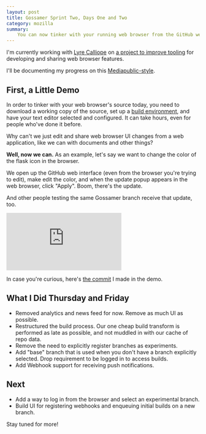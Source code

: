 ```yaml
---
layout: post
title: Gossamer Sprint Two, Days One and Two
category: mozilla
summary:
    You can now tinker with your running web browser from the GitHub web interface.
---
```


I'm currently working with [Lyre Calliope](https://twitter.com/CaptainCalliope) on [a project to improve tooling](/mozilla/2015/07/02/gossamer.html) for developing and sharing web browser features. 

I'll be documenting my progress on this [Mediapublic-style](http://melodykramer.github.io/2015/05/04/mediapublic-day-one/).

## First, a Little Demo

In order to tinker with your web browser's source today, you need to download a working copy of the source, set up a [build environment](https://developer.mozilla.org/en-US/docs/Mozilla/Developer_guide/Build_Instructions), and have your text editor selected and configured. It can take hours, even for people who've done it before.

Why can't we just edit and share web browser UI changes from a web application, like we can with documents and other things?

**Well, now we can.** As an example, let's say we want to change the color of the flask icon in the browser.

We open up the GitHub web interface (even from the browser you're trying to edit), make edit the color, and when the update popup appears in the web browser, click "Apply". Boom, there's the update.

And other people testing the same Gossamer branch receive that update, too.

<div class="embed-responsive embed-responsive-16by9">
<iframe class="embed-responsive-item" src="https://www.youtube.com/embed/j-jnd1sXsEE?controls=0&showinfo=0&rel=0" frameborder="0" allowfullscreen></iframe>
</div>

In case you're curious, here's [the commit](https://github.com/hellojwilde/gossamer/commit/3b7f8dfaff13773e670b718b771e4c10da8e7721) I made in the demo.

## What I Did Thursday and Friday

- Removed analytics and news feed for now. Remove as much UI as possible.
- Restructured the build process. Our one cheap build transform is performed as late as possible, and not muddled in with our cache of repo data.
- Remove the need to explicitly register branches as experiments.
- Add "base" branch that is used when you don't have a branch explicitly selected. Drop requirement to be logged in to access builds.
- Add Webhook support for receiving push notifications.

## Next

- Add a way to log in from the browser and select an experimental branch.
- Build UI for registering webhooks and enqueuing initial builds on a new branch.

Stay tuned for more!

